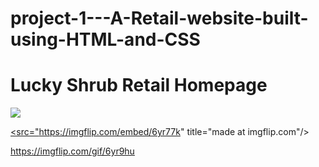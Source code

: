 # project-1---A-Retail-website-built-using-HTML-and-CSS

# Lucky Shrub Retail Homepage

<img src="lucky-shrub.gif">

<a href="https://imgflip.com/gif/6yr77k"><src="https://imgflip.com/embed/6yr77k" title="made at imgflip.com"/></a>

https://imgflip.com/gif/6yr9hu
